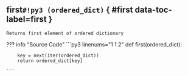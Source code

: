 ## **first**`#!py3 (ordered_dict)` { #first data-toc-label=first }


```
Returns first element of ordered dictionary
```


??? info "Source Code" 
	```py3 linenums="1 1 2" 
	def first(ordered_dict):
	    
	    key = next(iter(ordered_dict))
	    return ordered_dict[key]
	
	```
